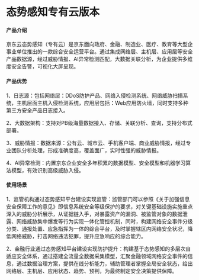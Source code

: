 # 态势感知专有云版本

#### 产品介绍

京东云态势感知（专有云）是京东面向政府、金融、制造业、医疗、教育等大型企事业单位推出的一款综合安全运营平台。通过集成网络层、主机层、应用层等安全产品数据源，经过威胁情报、AI异常检测匹配，大数据关联分析，为企业提供多维度安全告警，可视化大屏呈现。

#### 产品优势

1、日志源：包括网络层：DDoS防护产品、网络入侵检测系统、网络威胁扫描系统，主机层面主机入侵检测系统，应用层包括：Web应用防火墙，同时支持多种第三方安全产品日志接入。 

2、大数据架构：支持对PB级海量数据接入、存储、关联分析、查询，支持分布式部署。  

3、威胁情报：数据来源：公有云、城市云、手机客户端、商业威胁情报，经过专业团队分析处理，形成准确度高，覆盖面广，实时性强的威胁情报。  

4、AI异常检测：内置京东企业安全多年积累的数据模型、安全模型和机器学习算法模型，有效识别高级威胁入侵。  


#### 使用场景

1、监管机构通过态势感知平台建设实现监管：监管部门可以参照《关于加强信息安全保障工作的意见》即信息系统安全等级保护的要求，对关键基础设施实施重点深入的威胁分析展示，从证据链入手，对暴露资产的漏洞、被监管对象的数据泄露、网络威胁集中爆发等行为实现一体化管控机制，同时，构建网络安全事件分级分类、通报处置、应急指挥为一体的综合平台，及时掌握辖区内网络安全状况，降低网络威胁，打击网络违法犯罪，提升应急响应的综合能力。  

2、金融行业通过态势感知平台建设实现防护提升：构建基于态势感知的多层次自适应安全体系，通过搭建全流量全数据采集模型，汇聚金融领域网络安全事件的信息，通过数据治理方案，提供在线分析能力，辅助管理者掌握全局安全状态，给出网络层、主机层、应用状态、趋势、预判，为最终制定安全决策提供保障。

